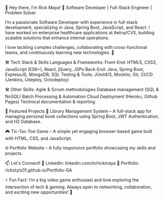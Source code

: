 👋 Hey there, I'm Rick Maya!
🎯 Software Developer | Full-Stack Engineer | Problem Solver

I’m a passionate Software Developer with experience in full-stack development, specializing in Java, Spring Boot, JavaScript, and React. I have worked on enterprise healthcare applications at Aetna/CVS, building scalable solutions that enhance internal operations.

I love tackling complex challenges, collaborating with cross-functional teams, and continuously learning new technologies. 🚀

🛠️ Tech Stack & Skills
Languages & Frameworks:
Front-End: HTML5, CSS3, JavaScript (ES6+), React, jQuery, JSPs
Back-End: Java, Spring Boot, ExpressJS, MongoDB, SQL
Testing & Tools: JUnit4/5, Mockito, Git, CI/CD (Jenkins, Udeploy, Octodeploy)

🛠️ Other Skills:
Agile & Scrum methodologies
Database management (SQL & NoSQL)
Batch Processing & Automation
Cloud Deployment (Heroku, Github Pages)
Technical documentation & reporting

📌 Featured Projects
🚀 Library Management System – A full-stack app for managing personal book collections using Spring Boot, JWT Authentication, and H2 Database.

🎮 Tic-Tac-Toe Game – A simple yet engaging browser-based game built with HTML, CSS, and JavaScript.

🌐 Portfolio Website – A fully responsive portfolio showcasing my skills and projects.

📫 Let's Connect!
💼 LinkedIn: linkedin.com/in/rickmaya
📂 Portfolio: rickstylz01.github.io/Portfolio-GA

⚡ Fun Fact:
I’m a big video game enthusiast and love exploring the intersection of tech & gaming. Always open to networking, collaboration, and exciting new opportunities! 🚀



<!---
rickstylz01/rickstylz01 is a ✨ special ✨ repository because its `README.md` (this file) appears on your GitHub profile.
You can click the Preview link to take a look at your changes.
--->
